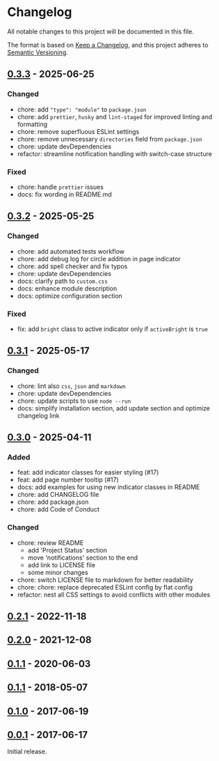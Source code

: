 # Changelog

All notable changes to this project will be documented in this file.

The format is based on [Keep a Changelog](https://keepachangelog.com/en/1.1.0/),
and this project adheres to [Semantic Versioning](https://semver.org/spec/v2.0.0.html).

## [0.3.3](https://github.com/edward-shen/MMM-page-indicator/compare/v0.3.2...v0.3.3) - 2025-06-25

### Changed

- chore: add `"type": "module"` to `package.json`
- chore: add `prettier`, `husky` and `lint-staged` for improved linting and formatting
- chore: remove superfluous ESLint settings
- chore: remove unnecessary `directories` field from `package.json`
- chore: update devDependencies
- refactor: streamline notification handling with switch-case structure

### Fixed

- chore: handle `prettier` issues
- docs: fix wording in README.md

## [0.3.2](https://github.com/edward-shen/MMM-page-indicator/compare/v0.3.1...v0.3.2) - 2025-05-25

### Changed

- chore: add automated tests workflow
- chore: add debug log for circle addition in page indicator
- chore: add spell checker and fix typos
- chore: update devDependencies
- docs: clarify path to `custom.css`
- docs: enhance module description
- docs: optimize configuration section

### Fixed

- fix: add `bright` class to active indicator only if `activeBright` is `true`

## [0.3.1](https://github.com/edward-shen/MMM-page-indicator/compare/v0.3.0...v0.3.1) - 2025-05-17

### Changed

- chore: lint also `css`, `json` and `markdown`
- chore: update devDependencies
- chore: update scripts to use `node --run`
- docs: simplify installation section, add update section and optimize changelog link

## [0.3.0](https://github.com/edward-shen/MMM-page-indicator/compare/v0.2.1...v0.3.0) - 2025-04-11

### Added

- feat: add indicator classes for easier styling (#17)
- feat: add page number tooltip (#17)
- docs: add examples for using new indicator classes in README
- chore: add CHANGELOG file
- chore: add package.json
- chore: add Code of Conduct

### Changed

- chore: review README
  - add 'Project Status' section
  - move 'notifications' section to the end
  - add link to LICENSE file
  - some minor changes
- chore: switch LICENSE file to markdown for better readability
- chore: chore: replace deprecated ESLint config by flat config
- refactor: nest all CSS settings to avoid conflicts with other modules

## [0.2.1](https://github.com/edward-shen/MMM-page-indicator/compare/v0.2.0...v0.2.1) - 2022-11-18

## [0.2.0](https://github.com/edward-shen/MMM-page-indicator/compare/v0.1.2...v0.2.0) - 2021-12-08

## [0.1.1](https://github.com/edward-shen/MMM-page-indicator/compare/v0.1.1...v0.1.2) - 2020-06-03

## [0.1.1](https://github.com/edward-shen/MMM-page-indicator/compare/v0.1.0...v0.1.1) - 2018-05-07

## [0.1.0](https://github.com/edward-shen/MMM-page-indicator/compare/v0.0.1...v0.1.0) - 2017-06-19

## [0.0.1](https://github.com/edward-shen/MMM-page-indicator/releases/tag/v1.0.0) - 2017-06-17

Initial release.

